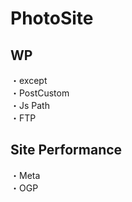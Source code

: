 # PhotoSite  

## WP  
・except                                                                               　　                                                          
・PostCustom  
・Js Path  
・FTP

## Site Performance
・Meta  
・OGP
